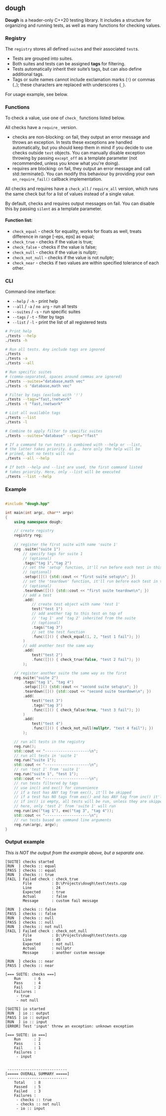 ## dough

**Dough** is a header-only C++20 testing library. It includes a structure for organizing and running tests, as well as many functions for checking values.

### Registry

The `registry` stores all defined `suite`s and their associated `test`s.
- Tests are grouped into suites.
- Both suites and tests can be assigned **tags** for filtering.
- Tests automatically inherit their suite’s tags, but can also define additional tags.
- Tags or suite names cannot include exclamation marks (`!`) or commas (`,`); these characters are replaced with underscores (`_`).

For usage example, see below.

### Functions

To check a value, use one of `check_` functions listed below.

All checks have a `require_` version.
- checks are non-blocking: on fail, they output an error message and throws an exception. In tests these exceptions are handled automatically, but you should keep them in mind if you decide to use checks outside `test` objects. You can manually disable exception throwing by passing `except_off` as a template parameter (not recommended, unless you know what you're doing).
- requires are blocking: on fail, they output an error message and call std::terminate(). You can modify this behaviour by providing your own `on_require_fail()` callback implementation.

All checks and requires have a `check_all` / `require_all` version, which runs the same check but for a list of values instead of a single value.

By default, checks and requires output messages on fail. You can disable this by passing `silent` as a template parameter.

#### Function list:

- `check_equal` - check for equality, works for floats as well, treats difference in range [-eps, eps] as equal;
- `check_true` - checks if the value is true;
- `check_false` - checks if the value is false;
- `check_null` - checks if the value is nullptr;
- `check_not_null` - checks if the value is not nullptr;
- `check_near` - checks if two values are within specified tolerance of each other.

### CLI

Command-line interface:

- `--help` / `-h` - print help
- `--all` / `-a` / `no arg` - run all tests
- `--suites` / `-s` - run specific suites
- `--tags` / `-t` - filter by tags
- `--list` / `-l` - print the list of all registered tests

```bash
# Print help
./tests --help
./tests -h

# Run all tests. Any include tags are ignored
./tests 
./tests -a
./tests --all

# Run specific suites 
# (comma-separated, spaces around commas are ignored)
./tests --suites="database,math vec"
./tests -s "database,math vec"

# Filter by tags (exclude with '!')
./tests --tags="fast,!network"
./tests -t "fast,!network"

# List all available tags
./tests --list
./tests -l

# Combine to apply filter to specific suites
./tests --suites="database" --tags="!fast"

# If a command to run tests is combined with --help or --list,
# the latter takes priority. E.g., here only the help will be 
# prined, but no tests will run
./tests --all --help

# If both --help and --list are used, the first command listed
# takes priority. Here, only --list will be executed
./tests --list --help

```
    
### Example

```cpp

#include "dough.hpp"

int main(int argc, char** argv)
{
    using namespace dough;

    // create registry
    registry reg;   
    
    // register the first suite with name 'suite 1'
    reg .suite("suite 1") 
        // specify tags for suite 1 
        // (optional)
        .tags("tag 1","tag 2")
        // set the 'setup' function, it'll run before each test in this suite
        // (optional)
        .setup([]() {std::cout << "first suite setup\n"; })
        // set the 'teardown' function, it'll run before each test in this suite
        // (optional)
        .teardown([]() {std::cout << "first suite teardown\n"; })
        // add a test
        .add(
            // create test object with name 'test 1'
            test("test 1")
            // add another tag to this test on top of 
            // 'tag 1' and 'tag 2' inherited from the suite
            // (optional)
            .tags("tag 3")
            // set the test function
            .func([]() { check_equal(1, 2, "test 1 fail"); })
        )
        // add another test the same way
        .add(
            test("test 2")
            .func([]() { check_true(false, "test 2 fail"); })
        );

    // register another suite the same way as the first
    reg.suite("suite 2")
        .tags("tag 1", "tag 4")
        .setup([]() {std::cout << "second suite setup\n"; })
        .teardown([]() {std::cout << "second suite teardown\n"; })
        .add(
            test("test 3")
            .tags("tag 3")
            .func([]() { check_false(true, "test 3 fail"); })
        )
        .add(
            test("test 4")
            .func([]() { check_not_null(nullptr, "test 4 fail"); })
        );

    // run all tests in the registry
    reg.run();
    std::cout << "--------------------\n";
    // run all tests in 'suite 1'
    reg.run("suite 1");
    std::cout << "--------------------\n";
    // run 'test 1' from 'suite 1'
    reg.run("suite 1", "test 1");
    std::cout << "--------------------\n";
    // run tests filtered by tags
    // use inc() and exc() for convenience
    // if a test has ANY tag from exc(), it'll be skipped
    // if a test has NO tags from exc() and has ANY tag from inc() it'll be run
    // if inc() is empty, all tests will be run, unless they are skipped
    // here, only 'test 2' from 'suite 1' will run
    reg.run(inc("tag 1"), exc("tag 3", "tag 4"));
    std::cout << "--------------------\n";
    // run tests based on command line arguments
    reg.run(argc, argv);
}

```

### Output example

*This is NOT the output from the example above, but a separate one.*

```
[SUITE] checks started
[RUN  ] checks :: equal
[PASS ] checks :: equal
[RUN  ] checks :: true
[FAIL ] Failed check : check_true
        File         : D:\Projects\dough\test\tests.cpp
        Line         : 24
        Expected     : true
        Actual       : false
        Message      : custom fail message

[RUN  ] checks :: false
[PASS ] checks :: false
[RUN  ] checks :: null
[PASS ] checks :: null
[RUN  ] checks :: not null
[FAIL ] Failed check : check_not_null
        File         : D:\Projects\dough\test\tests.cpp
        Line         : 45
        Expected     : not null
        Actual       : nullptr
        Message      : another custom message

[RUN  ] checks :: near
[PASS ] checks :: near

[=== SUITE: checks ===]
    Run      : 6
    Pass     : 4
    Fail     : 2
    Failures :
     - true
     - not null

[SUITE] io started
[RUN  ] io :: output
[PASS ] io :: output
[RUN  ] io :: input
[ERROR] Test 'input' threw an exception: unknown exception

[=== SUITE: io ===]
    Run      : 2
    Pass     : 1
    Fail     : 1
    Failures :
     - input


 ---------------------------
[===== OVERALL SUMMARY =====]
 ---------------------------
    Total    : 8
    Passed   : 5
    Failed   : 3
    Failures :
     - checks :: true
     - checks :: not null
     - io :: input
```












